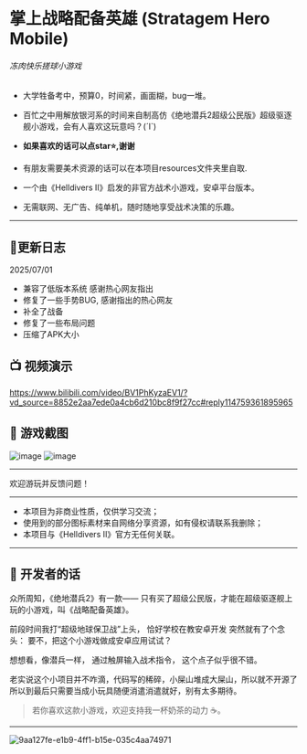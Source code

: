 # 掌上战略配备英雄 (Stratagem Hero Mobile)
###### 冻肉快乐搓球小游戏

- 大学牲备考中，预算0，时间紧，画面糊，bug一堆。
- 百忙之中用解放银河系的时间来自制高仿《绝地潜兵2超级公民版》超级驱逐舰小游戏，会有人喜欢这玩意吗？(´I`)

- **如果喜欢的话可以点star⭐,谢谢**

- 有朋友需要美术资源的话可以在本项目resources文件夹里自取.

- 一个由《Helldivers II》启发的非官方战术小游戏，安卓平台版本。
- 无需联网、无广告、纯单机，随时随地享受战术决策的乐趣。

---
## 📱更新日志
2025/07/01
- 兼容了低版本系统 感谢热心网友指出
- 修复了一些手势BUG, 感谢指出的热心网友
- 补全了战备
- 修复了一些布局问题
- 压缩了APK大小


## 📺 视频演示

https://www.bilibili.com/video/BV1PhKyzaEV1/?vd_source=8852e2aa7ede0a4cb6d210bc8f9f27cc#reply114759361895965

## 📸 游戏截图


![image](https://github.com/user-attachments/assets/7f9ccce0-017a-47db-9ddc-fb85be132834)
![image](https://github.com/user-attachments/assets/17c8239a-6572-48bd-99fe-912490df5d03)

---


欢迎游玩并反馈问题！


---

- 本项目为非商业性质，仅供学习交流；
- 使用到的部分图标素材来自网络分享资源，如有侵权请联系我删除；
- 本项目与《Helldivers II》官方无任何关联。


---

## 🧠 开发者的话
众所周知，《绝地潜兵2》有一款——
只有买了超级公民版，才能在超级驱逐舰上玩的小游戏，叫《战略配备英雄》。

前段时间我打“超级地球保卫战”上头， 恰好学校在教安卓开发
突然就有了个念头：
要不，把这个小游戏做成安卓应用试试？

想想看，像潜兵一样，
通过触屏输入战术指令，
这个点子似乎很不错。

老实说这个小项目并不咋滴，代码写的稀碎，小屎山堆成大屎山，所以就不开源了
所以到最后只需要当成小玩具随便消遣消遣就好，别有太多期待。


> 若你喜欢这款小游戏，欢迎支持我一杯奶茶的动力 ☕。
---


![9aa127fe-e1b9-4ff1-b15e-035c4aa74971](https://github.com/user-attachments/assets/accb37e1-195e-448f-8340-51acd550b816)

